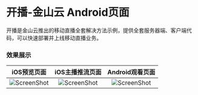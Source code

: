 # 开播-金山云 Android页面

开播是金山云推出的移动直播全套解决方法示例，提供全套服务器端、客户端代码，可以快速部署并上线移动直播业务。

### 效果展示

| iOS预览页面 | iOS主播推流页面 |Android观看页面 |
| :---: | :---:| :---:|
|![ScreenShot](https://raw.githubusercontent.com/wiki/ksvc/Kaibo-iOS/images/previewv1.0.1.png)|![ScreenShot](https://raw.githubusercontent.com/wiki/ksvc/Kaibo-iOS/images/streamv1.0.1.png)|![ScreenShot](https://raw.githubusercontent.com/wiki/ksvc/Kaibo-Android/images/playerv1.0.1.jpg)|

